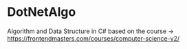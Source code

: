 # DotNetAlgo
Algorithm and Data Structure in C# based on the course -> https://frontendmasters.com/courses/computer-science-v2/